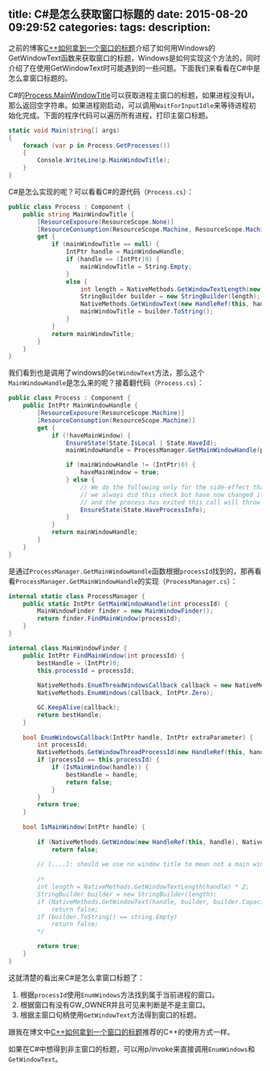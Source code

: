 title: C#是怎么获取窗口标题的
date: 2015-08-20 09:29:52
categories:
tags:
description:
---
之前的博客[C++如何拿到一个窗口的标题](http://fresky.github.io/2015/08/19/how-to-get-the-window-title/)介绍了如何用Windows的GetWindowText函数来获取窗口的标题，Windows是如何实现这个方法的，同时介绍了在使用GetWindowText时可能遇到的一些问题。下面我们来看看在C#中是怎么拿窗口标题的。

C#的[Process.MainWindowTitle](https://msdn.microsoft.com/en-us/library/system.diagnostics.process.mainwindowtitle%28v=vs.110%29.aspx)可以获取进程主窗口的标题，如果进程没有UI，那么返回空字符串。如果进程刚启动，可以调用`WaitForInputIdle`来等待进程初始化完成。下面的程序代码可以遍历所有进程，打印主窗口标题。

```c#
static void Main(string[] args)
{
	foreach (var p in Process.GetProcesses())
	{
		Console.WriteLine(p.MainWindowTitle);
	}
}
```

C#是怎么实现的呢？可以看看C#的源代码（`Process.cs`）：

```c#
public class Process : Component {
	public string MainWindowTitle {
		[ResourceExposure(ResourceScope.None)]
		[ResourceConsumption(ResourceScope.Machine, ResourceScope.Machine)]
		get {
			if (mainWindowTitle == null) {
				IntPtr handle = MainWindowHandle;
				if (handle == (IntPtr)0) {
					mainWindowTitle = String.Empty;
				}
				else {
					int length = NativeMethods.GetWindowTextLength(new HandleRef(this, handle)) * 2;
					StringBuilder builder = new StringBuilder(length);
					NativeMethods.GetWindowText(new HandleRef(this, handle), builder, builder.Capacity);
					mainWindowTitle = builder.ToString();
				}
			}
			return mainWindowTitle;
		}
	}
}
```

我们看到也是调用了windows的`GetWindowText`方法，那么这个`MainWindowHandle`是怎么来的呢？接着翻代码（`Process.cs`）：

```c#
public class Process : Component {
	public IntPtr MainWindowHandle {
		[ResourceExposure(ResourceScope.Machine)]
		[ResourceConsumption(ResourceScope.Machine)]
		get {
			if (!haveMainWindow) {
				EnsureState(State.IsLocal | State.HaveId);
				mainWindowHandle = ProcessManager.GetMainWindowHandle(processId);

				if (mainWindowHandle != (IntPtr)0) {
					haveMainWindow = true;
				} else {
					// We do the following only for the side-effect that it will throw when if the process no longer exists on the system.  In Whidbey
					// we always did this check but have now changed it to just require a ProcessId. In the case where someone has called Refresh() 
					// and the process has exited this call will throw an exception where as the above code would return 0 as the handle.
					EnsureState(State.HaveProcessInfo);
				}
			}
			return mainWindowHandle;
		}
	}
}
```

是通过`ProcessManager.GetMainWindowHandle`函数根据`processId`找到的，那再看看`ProcessManager.GetMainWindowHandle`的实现（`ProcessManager.cs`）：

```c#
internal static class ProcessManager {
	public static IntPtr GetMainWindowHandle(int processId) {
		MainWindowFinder finder = new MainWindowFinder();
		return finder.FindMainWindow(processId);
	}
}

internal class MainWindowFinder {
	public IntPtr FindMainWindow(int processId) {
		bestHandle = (IntPtr)0;
		this.processId = processId;
		
		NativeMethods.EnumThreadWindowsCallback callback = new NativeMethods.EnumThreadWindowsCallback(this.EnumWindowsCallback);
		NativeMethods.EnumWindows(callback, IntPtr.Zero);

		GC.KeepAlive(callback);
		return bestHandle;
	}
	
	bool EnumWindowsCallback(IntPtr handle, IntPtr extraParameter) {
		int processId;
		NativeMethods.GetWindowThreadProcessId(new HandleRef(this, handle), out processId);
		if (processId == this.processId) {
			if (IsMainWindow(handle)) {
				bestHandle = handle;
				return false;
			}
		}
		return true;
	}	
	
	bool IsMainWindow(IntPtr handle) {
		
		if (NativeMethods.GetWindow(new HandleRef(this, handle), NativeMethods.GW_OWNER) != (IntPtr)0 || !NativeMethods.IsWindowVisible(new HandleRef(this, handle)))
			return false;
		
		// [....]: should we use no window title to mean not a main window? (task man does)
		
		/*
		int length = NativeMethods.GetWindowTextLength(handle) * 2;
		StringBuilder builder = new StringBuilder(length);
		if (NativeMethods.GetWindowText(handle, builder, builder.Capacity) == 0)
			return false;
		if (builder.ToString() == string.Empty)
			return false;
		*/

		return true;
	}	
}
```

这就清楚的看出来C#是怎么拿窗口标题了：

1. 根据`processId`使用`EnumWindows`方法找到属于当前进程的窗口。  
1. 根据窗口有没有GW_OWNER并且可见来判断是不是主窗口。  
1. 根据主窗口句柄使用`GetWindowText`方法得到窗口的标题。

跟我在博文中[C++如何拿到一个窗口的标题](http://fresky.github.io/2015/08/19/how-to-get-the-window-title/)推荐的C++的使用方式一样。

如果在C#中想得到非主窗口的标题，可以用p/invoke来直接调用`EnumWindows`和`GetWindowText`。